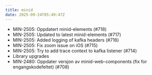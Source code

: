 ```yaml
---
title: minid
date: 2025-09-24T05:49:47Z
---
```

- MIN-2505: Oppdatert minid-elements (#718)
- MIN-2505: Updated to latest minid-elements  (#717)
- MIN-2505: Added logging of kafka headers (#716)
- MIN-2505: Fix zoom issue on iOS (#715)
- MIN-2505: Try to add trace context to kafka listener (#714)
- Library upgrades
- MIN-2480: Oppdater versjon av minid-web-components (fix for engangskodefeltet) (#708)

